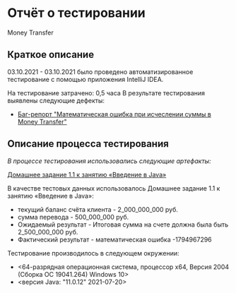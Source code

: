 # Отчёт о тестировании 
Money Transfer

## Краткое описание

03.10.2021 - 03.10.2021 было проведено автоматизированное тестирование с помощью  приложения IntelliJ IDEA.

На тестирование затрачено: 0,5 часа
В результате тестирования выявлены следующие дефекты:
* [Баг-репорт "Математическая ошибка при исчеслении суммы в Money Transfer"](<https://github.com/Leiza111/Java1.1/issues/1>)


## Описание процесса тестирования

_В процессе тестирования использовались следующие артефакты:_

 [Домашнее задание 1.1 к занятию «Введение в Java»](https://github.com/netology-code/javaqa-homeworks/blob/master/intro/MERGED.md)

В качестве тестовых данных использовалось Домашнее задание 1.1 к занятию «Введение в Java»:

* текущий баланс счёта клиента - 2_000_000_000 руб.
* сумма перевода - 500_000_000 руб.
* Ожидаемый результат - Итоговая сумма на счете должна была быть 2_500_000_000 руб.
* Фактический результат - математическая ошибка -1794967296


Тестирование производилось в следующем окружении:
* <64-разрядная операционная система, процессор х64, Версия 2004 (Сборка ОС 19041.264) Windows 10>
* <версия Java: "11.0.12" 2021-07-20>
